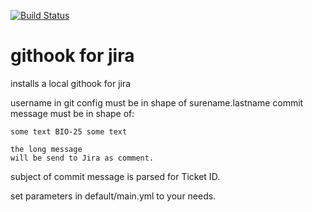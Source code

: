 [![Build Status](https://api.travis-ci.org/votum/ansible-role-githook-for-jira.svg?branch=master)](https://travis-ci.org/votum/ansible-role-githook-for-jira)

# githook for jira

installs a local githook for jira

username in git config must be in shape of surename.lastname
commit message must be in shape of:

```
some text BIO-25 some text

the long message 
will be send to Jira as comment.
```

subject of commit message is parsed for Ticket ID.

set parameters in default/main.yml to your needs.
